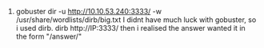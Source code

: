 1) gobuster dir -u http://10.10.53.240:3333/ -w /usr/share/wordlists/dirb/big.txt 
I didnt have much luck with gobuster, so i used dirb. dirb http://IP:3333/
then i realised the answer wanted it in the form "/answer/"